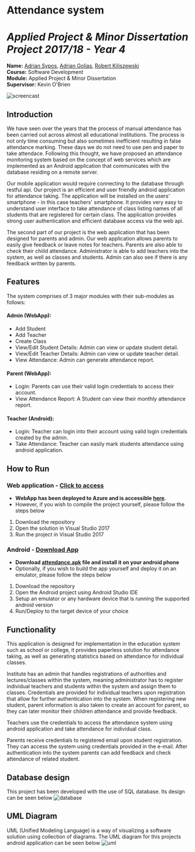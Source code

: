# Attendance system

# *Applied Project & Minor Dissertation Project 2017/18 - Year 4*

**Name:** [Adrian Sypos](https://github.com/sarlianth), [Adrian Golias](https://github.com/snow246), [Robert Kiliszewski](https://github.com/robertkiliszewski) </br>
**Course:** Software Development </br>
**Module:** Applied Project & Minor Dissertation </br>
**Supervisor:** Kevin O'Brien </br>

![screencast](https://github.com/Sarlianth/fingerprint-auth/blob/master/Screencast.gif)

## Introduction

We have seen over the years that the process of manual attendance has been carried out across almost all educational institutions. The process is not only time consuming but also sometimes inefficient resulting in false attendance marking. These days we do not need to use pen and paper to take attendace. Following this thought, we have proposed an attendance monitoring system based on the concept of web services which are implemented as an Android application that communicates with the database residing on a remote server. 

Our mobile application would require connecting to the database through restful api. Our project is an efficient and user friendly android application for attendance taking. The application will be installed on the users' smartphone - in this case teachers' smartphone. It provides very easy to understand user interface to take attendance of class listing names of all students that are registered for certain class. The application provides strong user authentication and efficient database access via the web api.

The second part of our project is the web application that has been designed for parents and admin. Our web application allows parents to easily give feedback or leave notes for teachers. Parents are also able to check their chiild attendance. Administrator is able to add teachers into the system, as well as classes and students. Admin can also see if there is any feedback written by parents.

## Features

The system comprises of 3 major modules with their sub-modules as follows:

#### Admin (WebApp):
* Add Student
* Add Teacher
* Create Class
* View/Edit Student Details: Admin can view or update student detail.
* View/Edit Teacher Details: Admin can view or update teacher detail.
* View Attendance: Admin can generate attendance report.

#### Parent (WebApp):
* Login: Parents can use their valid login credentials to access their account.
* View Attendance Report: A Student can view their monthly attendance report.

#### Teacher (Android):
* Login: Teacher can login into their account using valid login credentials created by the admin.
* Take Attendance: Teacher can easily mark students attendance using android application.

## How to Run

### Web application - [Click to access](http://attendancegroup13.azurewebsites.net/)
 - **WebApp has been deployed to Azure and is accessible [here](http://attendancegroup13.azurewebsites.net/).**
 - However, if you wish to compile the project yourself, please follow the steps below
1. Download the repository
2. Open the solution in Visual Studio 2017
3. Run the project in Visual Studio 2017

### Android - [Download App](https://github.com/Sarlianth/fingerprint-auth/raw/master/attendance.apk)
 - **Download [attendance.apk](https://github.com/Sarlianth/fingerprint-auth/raw/master/attendance.apk) file and install it on your android phone**
 - Optionally, if you wish to build the app yourself and deploy it on an emulator, please follow the steps below
1. Download the repository
2. Open the Android project using Android Studio IDE
3. Setup an emulator or any hardware device that is running the supported android version
4. Run/Deploy to the target device of your choice

## Functionality

This application is designed for implementation in the education system such as school or college, it provides paperless solution for attendance taking, as well as generating statistics based on attendance for individual classes.

Institute has an admin that handles registrations of authorities and lectures/classes within the system, meaning administrator has to register individual teachers and students within the system and assign them to classes. Credentials are provided for individual teachers upon registration that allow for further authentication into the system. When registering new student, parent information is also taken to create an account for parent, so they can later monitor their children attendance and provide feedback.

Teachers use the credentials to access the attendance system using android application and take attendance for individual class.

Parents receive credentials to registered email upon student registration. They can access the system using credentials provided in the e-mail. After authentication into the system parents can add feedback and check attendance of related student.

## Database design

This project has been developed with the use of SQL database. Its design can be seen below
![database](https://github.com/Sarlianth/fingerprint-auth/blob/master/database.jpg)

## UML Diagram
UML (Unified Modeling Language) is a way of visualizing a software solution using collection of diagrams. The UML diagram for this projects android application can be seen below
![uml](https://github.com/Sarlianth/fingerprint-auth/blob/master/uml.jpg)
